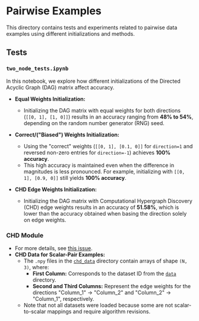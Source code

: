 # Pairwise Examples

This directory contains tests and experiments related to pairwise data examples using different initializations and methods.

## Tests

### `two_node_tests.ipynb`

In this notebook, we explore how different initializations of the Directed Acyclic Graph (DAG) matrix affect accuracy.

- **Equal Weights Initialization:**
  - Initializing the DAG matrix with equal weights for both directions (`[[0, 1], [1, 0]]`) results in an accuracy ranging from **48% to 54%**, depending on the random number generator (RNG) seed.
  
- **Correct/("Biased") Weights Initialization:**
  - Using the "correct" weights (`[[0, 1], [0.1, 0]]` for `direction=1` and reversed non-zero entries for `direction=-1`) achieves **100% accuracy**.
  - This high accuracy is maintained even when the difference in magnitudes is less pronounced. For example, initializing with `[[0, 1], [0.9, 0]]` still yields **100% accuracy**.
  
- **CHD Edge Weights Initialization:**
  - Initializing the DAG matrix with Computational Hypergraph Discovery (CHD) edge weights results in an accuracy of **51.58%**, which is lower than the accuracy obtained when basing the direction solely on edge weights.

### CHD Module

- For more details, see [this issue](https://github.com/TheoBourdais/ComputationalHypergraphDiscovery/issues/6).
- **CHD Data for Scalar-Pair Examples:**
  - The `.npy` files in the [`chd_data`](./chd_data/) directory contain arrays of shape `(N, 3)`, where:
    - **First Column:** Corresponds to the dataset ID from the [`data`](./data/) directory.
    - **Second and Third Columns:** Represent the edge weights for the directions "Column_1" → "Column_2" and "Column_2" → "Column_1", respectively.
  - Note that not all datasets were loaded because some are not scalar-to-scalar mappings and require algorithm revisions.
